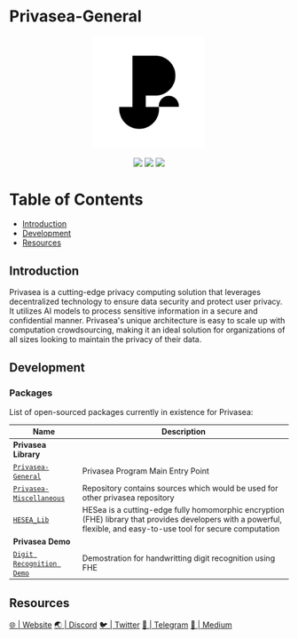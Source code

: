 # Privasea-General

<p align="center">
  <a href="https://www.privasea.ai////"><img src="https://github.com/Privasea/Miscellaneous/blob/3be7ff3c2d9f7e955e80f6637b5098fdb4583e3a/Figures/Logo/Privasea-Logo.jpg" width=40%  /></a>
</p>

<p align="center">
  <a href="https://github.com/Privasea"><img src="https://img.shields.io/badge/Playground-Privasea_Technology-brightgreen?logo=Parity%20Substrate" /></a>
  <a href="https://www.privasea.ai"><img src="https://img.shields.io/badge/made%20by-Privasea%20Tech-blue.svg?style=flat-square" /></a>
  <a href="https://github.com/Privasea/Privasea-General"><img src="https://img.shields.io/badge/project-Privasea_General-yellow.svg?style=flat-square" /></a>
</p>

# Table of Contents

- [Introduction](#introduction)
- [Development](#development)
- [Resources](#resources)

## Introduction

Privasea is a cutting-edge privacy computing solution that leverages decentralized technology to ensure data security and protect user privacy. It utilizes AI models to process sensitive information in a secure and confidential manner. Privasea's unique architecture is easy to scale up with computation crowdsourcing, making it an ideal solution for organizations of all sizes looking to maintain the privacy of their data.

## Development

### Packages

List of open-sourced packages currently in existence for Privasea:

| Name                                                            | Description                                                                                                                                                        |
| --------------------------------------------------------------- | ------------------------------------------------------------------------------------------------------------------------------------------------------------------ |
| **Privasea Library**                                            |                                                                                                                                                                    |
| [`Privasea-General`](//github.com/Privasea/Privasea-General)    | Privasea Program Main Entry Point                                                                                                                                  |
| [`Privasea-Miscellaneous`](//github.com/Privasea/Miscellaneous) | Repository contains sources which would be used for other privasea repository                                                                                      |
| [`HESEA_Lib`](//github.com/Privasea/HESEA_Lib)                  | HESea is a cutting-edge fully homomorphic encryption (FHE) library that provides developers with a powerful, flexible, and easy-to-use tool for secure computation |
| **Privasea Demo**                                               |                                                                                                                                                                    |
| [`Digit Recognition Demo`](//github.com/Privasea/dinn_demo)     | Demostration for  handwritting digit recognition using FHE                                                                                                         |

## Resources

[🌐 | Website](https://www.privasea.ai/)
[🌏 | Discord](https://discord.gg/uPjb5UnGHB)
[🐦 | Twitter](https://twitter.com/Privasea_tech)
[💬 | Telegram](https://t.me/Privasea_tech)
[📄 | Medium](https://privasea.medium.com/)

